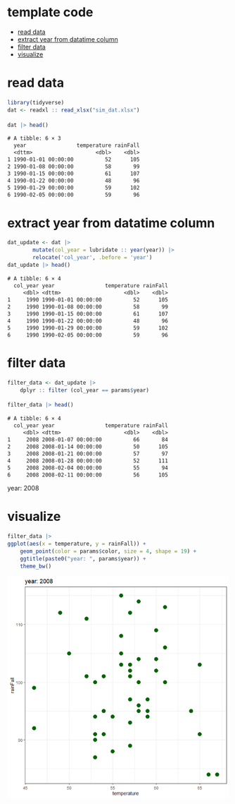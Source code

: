 # template code


- [read data](#read-data)
- [extract year from datatime
  column](#extract-year-from-datatime-column)
- [filter data](#filter-data)
- [visualize](#visualize)

# read data

``` r
library(tidyverse)
dat <- readxl :: read_xlsx("sim_dat.xlsx")

dat |> head()
```

    # A tibble: 6 × 3
      year                temperature rainFall
      <dttm>                    <dbl>    <dbl>
    1 1990-01-01 00:00:00          52      105
    2 1990-01-08 00:00:00          58       99
    3 1990-01-15 00:00:00          61      107
    4 1990-01-22 00:00:00          48       96
    5 1990-01-29 00:00:00          59      102
    6 1990-02-05 00:00:00          59       96

# extract year from datatime column

``` r
dat_update <- dat |> 
        mutate(col_year = lubridate :: year(year)) |> 
        relocate('col_year', .before = 'year') 
dat_update |> head()
```

    # A tibble: 6 × 4
      col_year year                temperature rainFall
         <dbl> <dttm>                    <dbl>    <dbl>
    1     1990 1990-01-01 00:00:00          52      105
    2     1990 1990-01-08 00:00:00          58       99
    3     1990 1990-01-15 00:00:00          61      107
    4     1990 1990-01-22 00:00:00          48       96
    5     1990 1990-01-29 00:00:00          59      102
    6     1990 1990-02-05 00:00:00          59       96

# filter data

``` r
filter_data <- dat_update |> 
    dplyr :: filter (col_year == params$year)

filter_data |> head() 
```

    # A tibble: 6 × 4
      col_year year                temperature rainFall
         <dbl> <dttm>                    <dbl>    <dbl>
    1     2008 2008-01-07 00:00:00          66       84
    2     2008 2008-01-14 00:00:00          50      105
    3     2008 2008-01-21 00:00:00          57       97
    4     2008 2008-01-28 00:00:00          52      111
    5     2008 2008-02-04 00:00:00          55       94
    6     2008 2008-02-11 00:00:00          56      105

year: 2008

# visualize

``` r
filter_data |> 
ggplot(aes(x = temperature, y = rainFall)) + 
    geom_point(color = params$color, size = 4, shape = 19) + 
    ggtitle(paste0("year: ", params$year)) + 
    theme_bw() 
```

![](quarto_parameterized_files/figure-commonmark/unnamed-chunk-4-1.png)
